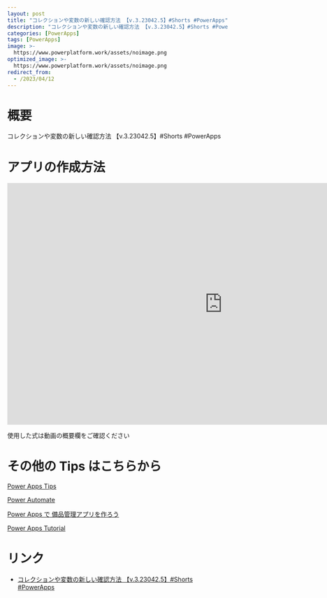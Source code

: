 ```yaml
---
layout: post
title: "コレクションや変数の新しい確認方法 【v.3.23042.5】#Shorts #PowerApps"
description: "コレクションや変数の新しい確認方法 【v.3.23042.5】#Shorts #PowerAppsを動画で分かりやすく解説"
categories: [PowerApps]
tags: [PowerApps]
image: >-
  https://www.powerplatform.work/assets/noimage.png
optimized_image: >-
  https://www.powerplatform.work/assets/noimage.png
redirect_from:
  - /2023/04/12
---
```



#  概要

コレクションや変数の新しい確認方法 【v.3.23042.5】#Shorts #PowerApps


# アプリの作成方法

<iframe width="983" height="553" src="https://www.youtube.com/embed/UHqRx2x4aoM" title="YouTube video player" frameborder="0" allow="accelerometer; autoplay; clipboard-write; encrypted-media; gyroscope; picture-in-picture" allowfullscreen></iframe>


使用した式は動画の概要欄をご確認ください


# その他の Tips はこちらから

[Power Apps Tips](https://www.youtube.com/watch?v=VrAQf3JQ7yM&list=PLVhFi1fb3DqakSLVMn22DDcySXh9jtzi- )


[Power Automate](https://www.youtube.com/watch?v=-YnJYT0ASEM&list=PLVhFi1fb3Dqbzic6GieqnLFgD3aTj-eHA)


[Power Apps で 備品管理アプリを作ろう](https://www.youtube.com/playlist?list=PLVhFi1fb3DqZM3HKb8Hea6XEL96990Fyn)


[Power Apps Tutorial](https://www.youtube.com/playlist?list=PLVhFi1fb3DqalxpL974VvAJvV4iWoSbe_)


# リンク


- [コレクションや変数の新しい確認方法 【v.3.23042.5】#Shorts #PowerApps](https://www.youtube.com/watch?v=UHqRx2x4aoM)


